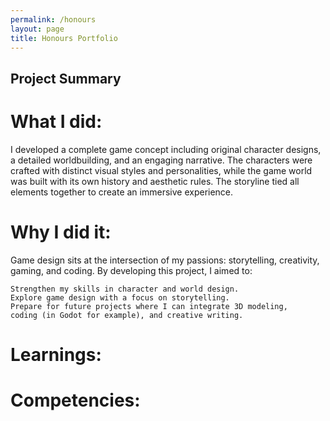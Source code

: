 ```yaml
---
permalink: /honours
layout: page
title: Honours Portfolio
---
```


<h2>Project Summary</h2>
<h1 style="max-width: 500px">What I did: </h1>
    I developed a complete game concept including original character designs, 
    a detailed worldbuilding, and an engaging narrative. 
    The characters were crafted with distinct visual styles and personalities, 
    while the game world was built with its own history and aesthetic rules. 
    The storyline tied all elements together to create an immersive experience.
    
<h1>Why I did it: </h1>
    Game design sits at the intersection of my passions: storytelling, 
    creativity, gaming, and coding. By developing this project, I aimed to:

    Strengthen my skills in character and world design.
    Explore game design with a focus on storytelling.
    Prepare for future projects where I can integrate 3D modeling, 
    coding (in Godot for example), and creative writing.
<h1>Learnings: </h1>
<h1>Competencies: </h1>
